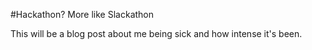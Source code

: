 #Hackathon? More like Slackathon

This will be a blog post about me being sick and how intense it's been.